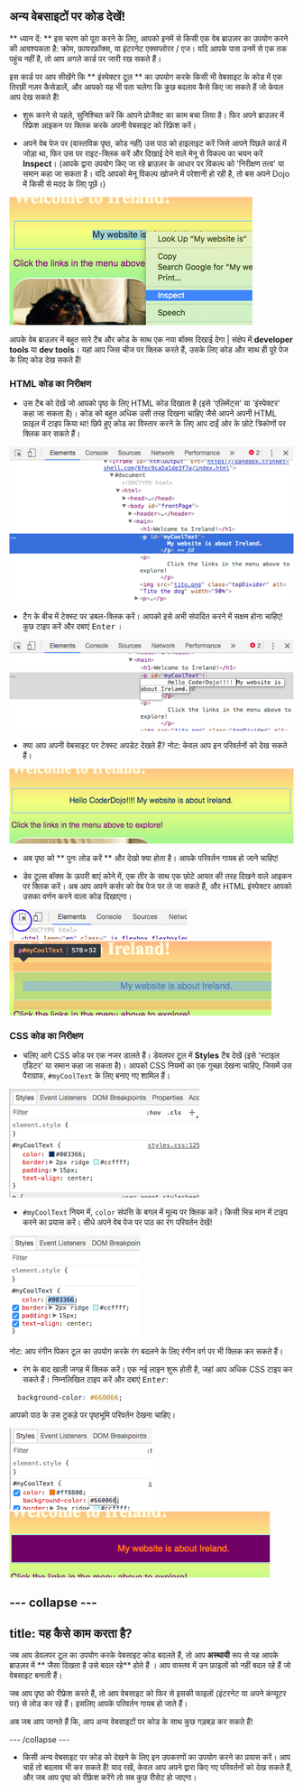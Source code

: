 ## अन्य वेबसाइटों पर कोड देखें!

** ध्यान दें: ** इस चरण को पूरा करने के लिए, आपको इनमें से किसी एक वेब ब्राउज़र का उपयोग करने की आवश्यकता है: क्रोम, फ़ायरफ़ॉक्स, या इंटरनेट एक्सप्लोरर / एज। यदि आपके पास उनमें से एक तक पहुंच नहीं है, तो आप अगले कार्ड पर जारी रख सकते हैं।

इस कार्ड पर आप सीखेंगे कि ** इंस्पेक्टर टूल ** का उपयोग करके किसी भी वेबसाइट के कोड में एक तिरछी नज़र कैसेडालें, और आपको यह भी पता चलेगा कि कुछ बदलाव कैसे किए जा सकते हैं जो केवल आप देख सकते हैं!

+ शुरू करने से पहले, सुनिश्चित करें कि आपने प्रोजैक्ट का काम बचा लिया है। फिर अपने ब्राउज़र में रिफ्रेश आइकन पर क्लिक करके अपनी वेबसाइट को रिफ्रेश करें।

+ अपने वेब पेज पर (वास्तविक पृष्ठ, कोड नहीं) उस पाठ को हाइलाइट करें जिसे आपने पिछले कार्ड में जोड़ा था, फिर उस पर राइट-क्लिक करें और दिखाई देने वाले मेनू से विकल्प का चयन करें **Inspect**। (आपके द्वारा उपयोग किए जा रहे ब्राउज़र के आधार पर विकल्प को 'निरीक्षण तत्व' या समान कहा जा सकता है। यदि आपको मेनू विकल्प खोजने में परेशानी हो रही है, तो बस अपने Dojo में किसी से मदद के लिए पूछें।)

![हाइलाइट किए गए पाठ पर निरीक्षण विकल्प का चयन करना](images/highlightTextAndInspect.png)

आपके वेब ब्राउज़र में बहुत सारे टैब और कोड के साथ एक नया बॉक्स दिखाई देगा | संक्षेप में:**developer tools** या **dev tools**। यहां आप जिस चीज पर क्लिक करते हैं, उसके लिए कोड और साथ ही पूरे पेज के लिए कोड देख सकते हैं!

### HTML कोड का निरीक्षण

+ उस टैब को देखें जो आपको पृष्ठ के लिए HTML कोड दिखाता है (इसे 'एलिमेंट्स' या 'इंस्पेक्टर' कहा जा सकता है)। कोड को बहुत अधिक उसी तरह दिखना चाहिए जैसे आपने अपनी HTML फ़ाइल में टाइप किया था! छिपे हुए कोड का विस्तार करने के लिए आप दाईं ओर के छोटे त्रिकोणों पर क्लिक कर सकते हैं।

![एक पाठ तत्व दिखाने वाला निरीक्षक](images/inspectTextHtml.png)

+ टैग के बीच में टेक्स्ट पर डबल-क्लिक करें। आपको इसे अभी संपादित करने में सक्षम होना चाहिए! कुछ टाइप करें और दबाएं <kbd>Enter</kbd> ।

![निरीक्षक उपकरण का उपयोग करके पाठ का संपादन](images/inspectEditHtmlText.png)

+ क्या आप अपनी वेबसाइट पर टेक्स्ट अपडेट देखते हैं? नोट: केवल आप इन परिवर्तनों को देख सकते हैं।

![संपादित पाठ के साथ वेबसाइट](images/inspectEditHtmlTextResult.png)

+ अब पृष्ठ को ** पुनः लोड करें ** और देखो क्या होता है। आपके परिवर्तन गायब हो जाने चाहिए!

+ डेव टूल्स बॉक्स के ऊपरी बाएं कोने में, एक तीर के साथ एक छोटे आयत की तरह दिखने वाले आइकन पर क्लिक करें। अब आप अपने कर्सर को वेब पेज पर ले जा सकते हैं, और HTML इंस्पेक्टर आपको उसका वर्णन करने वाला कोड दिखाएगा।

![तत्वों का चयन करने के लिए आइकन](images/inspectorSelectIcon.png) ![किसी तत्व का चयन करना](images/inspectorSelectElement.png)

### CSS कोड का निरीक्षण

+ चलिए आगे CSS कोड पर एक नजर डालते हैं। डेवलपर टूल में **Styles** टैब देखें (इसे 'स्टाइल एडिटर' या समान कहा जा सकता है)। आपको CSS नियमों का एक गुच्छा देखना चाहिए, जिसमें उस पैराग्राफ, `#myCoolText` के लिए बनाए गए शामिल हैं।

![किसी तत्व के लिए CSS कोड देखना](images/inspectCssBlock.png)

+ `#myCoolText` नियम में, `color` संपत्ति के बगल में मूल्य पर क्लिक करें। किसी भिन्न मान में टाइप करने का प्रयास करें। सीधे अपने वेब पेज पर पाठ का रंग परिवर्तन देखें! 

![CSS इंस्पेक्टर का उपयोग करके पाठ रंग का संपादन](images/inspectEditCssColor.png)

नोट: आप रंगीन पिकर टूल का उपयोग करके रंग बदलने के लिए रंगीन वर्ग पर भी क्लिक कर सकते हैं।

+ रंग के बाद खाली जगह में क्लिक करें। एक नई लाइन शुरू होती है, जहां आप अधिक CSS टाइप कर सकते हैं। निम्नलिखित टाइप करें और दबाएं <kbd>Enter</kbd>:

```css
  background-color: #660066;
```

आपको पाठ के उस टुकड़े पर पृष्ठभूमि परिवर्तन देखना चाहिए।

![बैकग्राउंड कलर प्रॉपर्टी को जोड़ना](images/inspectorEditingBgCol.png) ![नई पृष्ठभूमि का रंग](images/inspectorEditBgResult.png)

## \--- collapse \---

## title: यह कैसे काम करता है?

जब आप डेवलपर टूल का उपयोग करके वेबसाइट कोड बदलते हैं, तो आप **अस्थायी** रूप से यह आपके ब्राउज़र में ** जैसा दिखता है उसे बदल रहे** होते हैं । आप वास्तव में उन फ़ाइलों को नहीं बदल रहे हैं जो वेबसाइट बनाती हैं।

जब आप पृष्ठ को रीफ्रेश करते हैं, तो आप वेबसाइट को फिर से इसकी फाइलों (इंटरनेट या अपने कंप्यूटर पर) से लोड कर रहे हैं। इसलिए आपके परिवर्तन गायब हो जाते हैं।

अब जब आप जानते हैं कि, आप अन्य वेबसाइटों पर कोड के साथ कुछ गड़बड़ कर सकते हैं!

\--- /collapse \---

+ किसी अन्य वेबसाइट पर कोड को देखने के लिए इन उपकरणों का उपयोग करने का प्रयास करें। आप चाहें तो बदलाव भी कर सकते हैं! याद रखें, केवल आप अपने द्वारा किए गए परिवर्तनों को देख सकते हैं, और जब आप पृष्ठ को रीफ्रेश करेंगे तो सब कुछ रीसेट हो जाएगा।